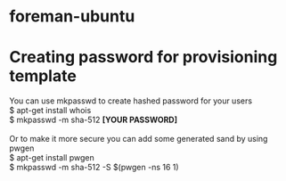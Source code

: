 # foreman-ubuntu

# Creating password for provisioning template
You can use mkpasswd to create hashed password for your users\
$ apt-get install whois \
$ mkpasswd -m sha-512 __[YOUR PASSWORD]__ \
\
Or to make it more secure you can add some generated sand by using pwgen \
$ apt-get install pwgen \
$ mkpasswd -m sha-512 -S $(pwgen -ns 16 1) __<YOUR PASSWORD>__

